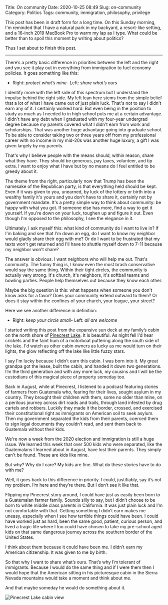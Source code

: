 Title: On community
Date: 2020-10-25 08:49
Slug: on-community
Category: Politics
Tags: community, immigration, philosophy, privilege

This post has been in draft form for a long time. On this Sunday morning, I'm reminded that I have a natural park in my backyard, a resort-like setting, and a 16-inch 2019 MacBook Pro to warm my lap as I type. What could be better than to spoil this moment by writing about politics? 

Thus I set about to finish this post. 

---

There’s a pretty basic difference in priorities between the left and the right and you see it play out in everything from immigration to fuel economy policies. It goes something like this:

- Right: *protect what’s mine*- Left: *share what’s ours*

I identify more with the left side of this spectrum but I understand the impulse behind the right side. My left lean here stems from the simple belief that a lot of what I have came out of just plain luck. That's not to say I didn't earn any of it. I certainly worked hard. But even being in the position to study as much as I needed to in high school puts me at a certain advantage. I didn't have any debt when I graduated with my four-year undergrad degree because my parents covered what I didn't earn from work and scholarships. That was another huge advantage going into graduate school. To be able to consider taking two or three years off from my professional career with no income in my mid-20s was another huge luxury, a gift I was given largely by my parents. 

That's why I believe people with the means should, within reason, share what they have. They should be generous, pay taxes, volunteer, and tip extra. I want to enjoy what I have but by no means do I feel entitled to be greedy about it. 

The theme from the right, particularly now that Trump has been the namesake of the Republican party, is that everything held should be kept. Even if it was given to you, unearned, by luck of the lottery or birth into a wealthy family it's yours and you don't have to share it, certainly not by government mandate. It's a pretty simple way to think about community: be happy with what you got. If someone else has more, find a way to get it yourself. If you're down on your luck, toughen up and figure it out. Even though I'm opposed to the philosophy, I see the elegance in it. 

Ultimately, I ask myself this: what kind of community do I want to live in? If I'm baking and see that I'm down an egg, do I want to know my neighbor would gladly share their egg with me? Or do I want to be frustrated that my texts won't get returned and I'll have to shuttle myself down to 7-11 because my neighbor won't share? 

The answer is obvious. I want neighbors who will help me out. That's community. The funny thing is, I know even the most brash conservative would say the same thing. Within their tight circles, the community is actually very strong. It's church, it's neighbors, it's softball teams and bowling parties. People help themselves out because they know each other. 

Maybe the big question is this: what happens when someone you don't know asks for a favor? Does your community extend outward to them? Or does it stay within the confines of your church, your league, your street? 

Here we see another difference in definition:

- Right: *keep your circle small*- Left: *all are welcome*

I started writing this post from the expansive sun deck at my family’s cabin on the north shore of [Pinecrest Lake]({filename}my-happy-place.md). It is beautiful. As night fell I'd hear crickets and the faint hum of a motorboat puttering along the south side of the lake. I'd watch as other cabin owners as lucky as me would turn on their lights, the glow reflecting off the lake like little fuzzy stars. 

I say I'm lucky because I didn’t earn this cabin. I was born into it. My great grandpa got the lease, built the cabin, and handed it down two generations. I’m the third generation and with any more luck, my cousins and I will be the custodians of this magical piece of property someday too. 

Back in August, while at Pinecrest, I listened to a podcast featuring stories of farmers from Guatemala who, fearing for their lives, sought asylum in my country. They brought their children with them, some no older than mine, on a perilous journey across dirt roads and trails, through land infested by drug cartels and robbers. Luckily they made it the border, crossed, and exercised their constitutional right as immigrants on American soil to seek asylum. Then my government separated the kids from their parents, coerced them to sign legal documents they couldn’t read, and sent them back to Guatemala without their kids. 

We're now a week from the 2020 election and immigration is still a huge issue. We learned this week that over 500 kids who were separated, like the Guatemalans I learned about in August, have lost their parents. They simply can't be found. These are kids like mine.

But why? Why do I care? My kids are fine. What do these stories have to do with me? 

Well, it goes back to this difference in priority. I could, justifiably, say it’s not my problem. I’m here and they’re there. But I don’t see it like that. 

Flipping my Pinecrest story around, I could have just as easily been born to a Guatemalan farmer family. Sounds silly to say, but I didn’t choose to be born to white middle class parents in California. It was just plain luck and I’m not comfortable with that. Getting something I didn’t earn makes me uneasy, especially when I see how terrible things could have been. I could have worked just as hard, been the same good, patient, curious person, and lived a tragic life where I too could have chosen to take my pre-school aged kids on that same dangerous journey across the southern border of the United States. 

I think about them because it could have been me. I didn’t earn my American citizenship. It was given to me by birth. 

So that why I want to share what’s ours. That’s why I’m tolerant of immigrants. Because I would do the same thing and if I were them then I would hope that the American sitting in his picturesque cabin in the Sierra Nevada mountains would take a moment and think about me. 

And that maybe someday he would do something about it. 

![Pinecrest Lake cabin view]({static}/images/unadjustednonraw_thumb_643.jpg)